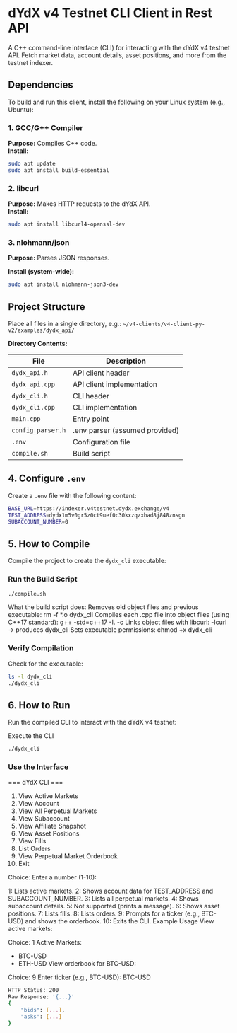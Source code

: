 # dYdX v4 Testnet CLI Client in Rest API

A C++ command-line interface (CLI) for interacting with the dYdX v4 testnet API. Fetch market data, account details, asset positions, and more from the testnet indexer.

## Dependencies

To build and run this client, install the following on your Linux system (e.g., Ubuntu):

### 1. GCC/G++ Compiler
**Purpose:** Compiles C++ code.  
**Install:**
```bash
sudo apt update
sudo apt install build-essential
```


### 2. libcurl
**Purpose:** Makes HTTP requests to the dYdX API.  
**Install:**
```bash
sudo apt install libcurl4-openssl-dev
```

### 3. nlohmann/json
**Purpose:** Parses JSON responses.  

**Install (system-wide):**
```bash
sudo apt install nlohmann-json3-dev
```
## Project Structure

Place all files in a single directory, e.g.:
`~/v4-clients/v4-client-py-v2/examples/dydx_api/`

**Directory Contents:**

| File             | Description                          |
|------------------|--------------------------------------|
| `dydx_api.h`     | API client header                    |
| `dydx_api.cpp`   | API client implementation            |
| `dydx_cli.h`     | CLI header                           |
| `dydx_cli.cpp`   | CLI implementation                   |
| `main.cpp`       | Entry point                          |
| `config_parser.h`| .env parser (assumed provided)       |
| `.env`           | Configuration file                   |
| `compile.sh`     | Build script                         |

## 4. Configure `.env`

Create a `.env` file with the following content:

```bash
BASE_URL=https://indexer.v4testnet.dydx.exchange/v4
TEST_ADDRESS=dydx1m5v0gr5z0ct9uef0c30kxzqzxhad8j848znsgn
SUBACCOUNT_NUMBER=0
```

## 5. How to Compile

Compile the project to create the `dydx_cli` executable:
### Run the Build Script

```bash
./compile.sh
```
What the build script does:
Removes old object files and previous executable: rm -f *.o dydx_cli
Compiles each .cpp file into object files (using C++17 standard): g++ -std=c++17 -I. -c
Links object files with libcurl: -lcurl → produces dydx_cli
Sets executable permissions: chmod +x dydx_cli

### Verify Compilation
Check for the executable:

```bash
ls -l dydx_cli
./dydx_cli
```

## 6. How to Run
Run the compiled CLI to interact with the dYdX v4 testnet:

Execute the CLI
```bash
./dydx_cli
```
### Use the Interface

=== dYdX CLI ===
1. View Active Markets
2. View Account
3. View All Perpetual Markets
4. View Subaccount
5. View Affiliate Snapshot
6. View Asset Positions
7. View Fills
8. List Orders
9. View Perpetual Market Orderbook
10. Exit

Choice:
Enter a number (1-10):


1: Lists active markets.
2: Shows account data for TEST_ADDRESS and SUBACCOUNT_NUMBER.
3: Lists all perpetual markets.
4: Shows subaccount details.
5: Not supported (prints a message).
6: Shows asset positions.
7: Lists fills.
8: Lists orders.
9: Prompts for a ticker (e.g., BTC-USD) and shows the orderbook.
10: Exits the CLI.
Example Usage
View active markets:

Choice: 1
Active Markets:
- BTC-USD
- ETH-USD
View orderbook for BTC-USD:

Choice: 9
Enter ticker (e.g., BTC-USD): BTC-USD
```bash
HTTP Status: 200
Raw Response: '{...}'
{
    "bids": [...],
    "asks": [...]
}
```

